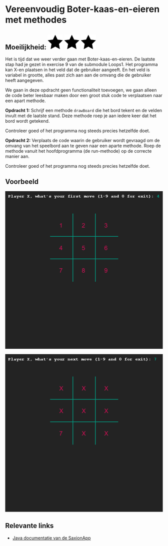 # Vereenvoudig Boter-kaas-en-eieren met methodes
## Moeilijkheid: ![Filled](../resources/star-filled.svg) ![Filled](../resources/star-filled.svg) ![Filled](../resources/star-filled.svg)

Het is tijd dat we weer verder gaan met Boter-kaas-en-eieren.
De laatste stap had je gezet in exercise 9 van de submodule Loops1.
Het programma kan X-en plaatsen in het veld dat de gebruiker aangeeft.
En het veld is variabel in grootte, alles past zich aan aan de omvang die de gebruiker heeft aangegeven.

We gaan in deze opdracht geen functionaliteit toevoegen, we gaan alleen de code beter leesbaar maken door een groot stuk code te verplaatsen naar een apart methode.

__Opdracht 1:__
Schrijf een methode ```drawBoard``` die het bord tekent en de velden invult met de laatste stand.
Deze methode roep je aan iedere keer dat het bord wordt getekend.

Controleer goed of het programma nog steeds precies hetzelfde doet.

__Opdracht 2:__
Verplaats de code waarin de gebruiker wordt gevraagd om de omvang van het speelbord aan te geven naar een aparte methode.
Roep de methode vanuit het hoofdprogramma (de run-methode) op de correcte manier aan.

Controleer goed of het programma nog steeds precies hetzelfde doet.

## Voorbeeld
![Example](sample_output1.png)

![Example](sample_output2.png)

## Relevante links
* [Java documentatie van de SaxionApp](https://saxionapp.hboictlab.nl/nl/saxion/app/SaxionApp.html)